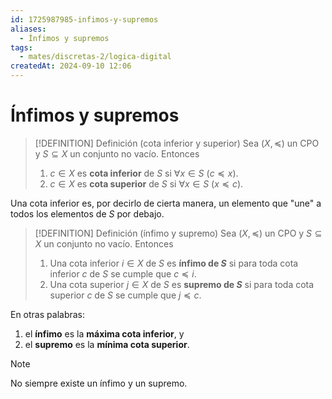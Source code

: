 ```yaml
---
id: 1725987985-infimos-y-supremos
aliases:
  - Ínfimos y supremos
tags:
  - mates/discretas-2/logica-digital
createdAt: 2024-09-10 12:06
---
```


# Ínfimos y supremos

> [!DEFINITION] Definición (cota inferior y superior)
> Sea $(X, \preceq)$ un CPO y $S \subseteq X$ un conjunto no vacío. Entonces
>
> 1. $c \in X$ es **cota inferior** de $S$ si $\forall x \in S\ (c \preceq x)$.
> 2. $c \in X$ es **cota superior** de $S$ si $\forall x \in S\ (x \preceq c)$.

Una cota inferior es, por decirlo de cierta manera, un elemento que "une" a todos los elementos de $S$ por debajo.

> [!DEFINITION] Definición (ínfimo y supremo)
> Sea $(X, \preceq)$ un CPO y $S \subseteq X$ un conjunto no vacío. Entonces
>
> 1. Una cota inferior $i \in X$ de $S$ es **ínfimo de $S$** si para toda cota inferior $c$ de $S$ se cumple que $c \preceq i$.
> 2. Una cota superior $j \in X$ de $S$ es **supremo de $S$** si para toda cota superior $c$ de $S$ se cumple que $j \preceq c$.

En otras palabras:

1. el **ínfimo** es la **máxima cota inferior**, y
2. el **supremo** es la **mínima cota superior**.

> [!NOTE]
> No siempre existe un ínfimo y un supremo.
